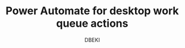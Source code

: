 ---
title: Power Automate for desktop work queue actions
description: Work queue actions in Power Automate for desktop.
ms.topic: conceptual
ms.date: 05/26/2023
ms.author: bekirop
ms.reviewer: 
contributors:
author: DBEKI
---